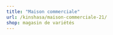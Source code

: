 ```yaml
---
title: "Maison commerciale"
url: /kinshasa/maison-commerciale-21/
shop: magasin de variétés
---
```

